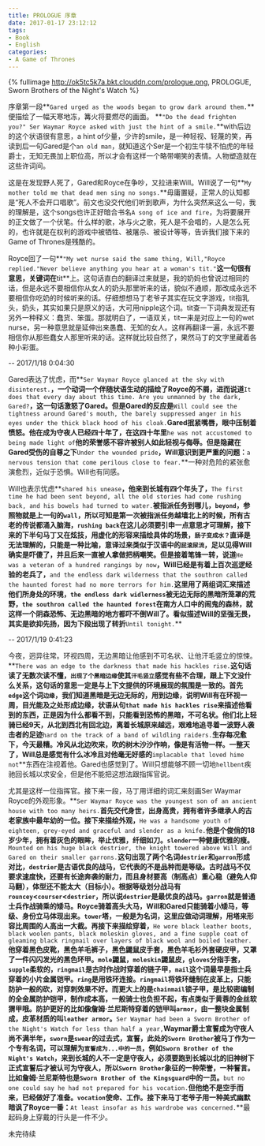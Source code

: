 ```yaml
---
title: PROLOGUE 序章
date: 2017-01-17 23:12:12
tags:
- Book
- English
categories:
- A Game of Thrones
---
```

{% fullimage http://ok5tc5k7a.bkt.clouddn.com/prologue.png, PROLOGUE, Sworn Brothers of the Night's Watch %}

序章第一段**`Gared urged as the woods began to grow dark around them.`**便描绘了一幅天寒地冻，篝火将要燃尽的画面。
**`"Do the dead frighten you?" Ser Waymar Royce asked with just the hint of a smile.`**with后边的这个状语很有意思，a hint of少量，少许的smile，是一种轻视、轻蔑的笑，再读到后一句Gared是个`an old man`，就知道这个Ser是一个初生牛犊不怕虎的年轻爵士，无知无畏加上职位高，所以才会有这样一个略带嘲笑的表情。人物塑造就在这些许词间。

这是在发现野人死了，Gared和Royce在争吵，又拉进来Will。Will说了一句**`My mother told me that dead men sing no songs.`**毋庸置疑，正常人的认知都是“死人不会开口唱歌”。前文也没交代他们听到歌声，为什么突然来这么一句，我的理解是，这个songs也许正好暗合书名`A song of ice and fire`，为将要展开的正文做了一个伏笔。什么样的歌，冰与火之歌，死人是不会唱的，人是怎么死的，也许就是在权利的游戏中被牺牲、被屠杀、被设计等等，告诉我们接下来的Game of Thrones是残酷的。

Royce回了一句**`"My wet nurse said the same thing, Will,"Royce replied."Never believe anything you hear at a woman's tit."`**这一句很有意思，关键词在**tit**上。这句话直白的翻译过来就是，我的奶妈也曾说过相同的话，但是永远不要相信你从女人的奶头那里听来的话，貌似不通顺，那改成永远不要相信你吃奶的时候听来的话。仔细想想马丁老爷子其实在玩文字游戏，tit指乳头，奶头，其实如果只是原义的话，大可用nipple这个词。tit查一下词典发现还有另外一种释义：蠢货、笨蛋。那就明白了，一语双关，tit一来是对应上一句的wet nurse，另一种意思就是延伸出来愚蠢、无知的女人。这样再翻译一遍，永远不要相信你从那些蠢女人那里听来的话。这样就比较自然了，果然马丁的文字里藏着各种小彩蛋。

-- 2017/1/18 0:04:30 

Gared表达了忧虑，而**`Ser Waymar Royce glanced at the sky with disinterest.`**，一个动词一个伴随状语生动的描绘了Royce的不屑，进而说道**`It does that every day about this time. Are you unmanned by the dark, Gared?`**，这一句话激怒了Gared。但是Gared的反应是**`Will could see the tightness around Gared's mouth, the barely suppressed anger in his eyes under the thick black hood of his cloak.`**Gared抿紧嘴唇，眼中压制着愤怒。他在成为守夜人已经四十年了，在这四十年里**`he was not accustomed to being made light of`**他的荣誉感不容许被别人如此轻视与侮辱。但是隐藏在Gared受伤的自尊之下**`Under the wounded pride`**，Will意识到更严重的问题：**`a nervous tension that come perilous close to fear.`**一种对危险的紧张愈演愈烈，近似于恐惧。Will也有同感。

Will也表示忧虑**`shared his unease`**，他来到长城有四个年头了，**`The first time he had been sent beyond, all the old stories had come rushing back, and his bowels had turned to water.`**被指派任务到哪儿，`beyond`，参照物就是上一句的`wall`，所以可知是第一次被指派任务越墙北上的时候，所有古老的传说都涌入脑海，`rushing back`在这儿必须要引申一点意思才可理解，接下来的下半句马丁又在炫技，用虚化的形容来描绘具体的场景，`肠子变成水？`直译是无法理解的，只能是一种比喻，意译过来类似于汉语中的`屁滚尿流`，足以见得Will确实是吓傻了，并且后来一直被人拿做把柄嘲笑。但是接着笔锋一转，说道**`He was a veteran of a hundred rangings by now`**，Will已经是有着上百次巡逻经验的老兵了，**`and the endless dark wilderness that the southron called the haunted forest had no more terrors for him.`**这里用了两组词汇来描述他们所身处的环境，`the endless dark widlerness`被无边无际的黑暗所笼罩的荒野，`the southron called the haunted forest`在南方人口中的闹鬼的森林，就这样一个阴森恐怖、无边黑暗的地方都吓不倒Will了。看似描述Will的坚强无畏，其实是欲抑先扬，因为下段出现了转折**`Until tonight.`**

-- 2017/1/19 0:41:23 

今夜，迥异往常。环视四周，无边黑暗让他感到不可名状、让他汗毛竖立的惊悚。**`There was an edge to the darkness that made his hackles rise.`**这句话读了无数次读不懂，`出现了个黑暗边缘`使其`汗毛竖立`感觉有些不合理，跟上下文没什么关系，这句话的意思一定是与上下文提供的环境展现的氛围是一致的。首先`edge`这个词`边缘`，我们知道黑暗是无边无际的，用到边缘，说明Will有在环视一周，目光能及之处形成边缘，状语从句`that made his hackles rise`来描述他看到的东西，正是因为什么都看不到，只能看到恐怖的黑暗，不可名状。他们北上轻骑已经9天，从北到西北有回北边，离着长城原来越远，艰难地追寻着一波野人袭击者的足迹**`hard on the track of a band of wildling raiders.`**生存每况愈下，今天最糟。冷风从北边吹来，吹的树木沙沙作响，像是有活物一样。一整天了，Will总是感觉有什么冰冷且对他毫无好感的**`implacable that loved hime not`**东西在注视着他。Gared也感觉到了。Will只想能够不顾一切地`hellbent`疾驰回长城以求安全，但是他不能把这想法跟指挥官说。

尤其是这样一位指挥官。接下来一段，马丁用详细的词汇来刻画Ser Waymar Royce的外观形象。**`Ser Waymar Royce was the youngest son of an ancient house with too many heirs.`**首先交代身世，出身高贵，拥有者许多继承人的古老家族中最年幼的一位。接下来描绘外观，**`He was a handsome youth of eighteen, grey-eyed and graceful and slender as a knife.`**他是个俊俏的18岁少年，拥有着灰色的眼眸，举止优雅，纤细如刀。`slender`一种健康优雅的瘦。**`Mounted on his huge black destrier, the knight towered above Will and Gared on their smaller garrons.`**这句出现了两个名词`destrier`和`garron`形成对比，`destrier`是古语优良的战马，它代表的不是品种而是等级。古时战马不仅要求速度快，还要有长途奔袭的耐力，而且身材要高（制高点）重心稳（避免人仰马翻），体型还不能太大（目标小）。根据等级划分战马有`rouncey`<`courser`<`destrier`，所以说`destrier`是最优良的战马。`garron`就是普通士兵作战骑乘的矮马。Royce骑着高头大马，Will和Gared只能骑着小矮马，等级、身份立马体现出来。`tower`塔，一般是为名词，这里应做动词理解，用塔来形容比周围的人高出一大截。再接下来描绘穿着，**`He wore black leather boots, black woolen pants, black moleskin gloves, and a fine supple coat of gleaming black ringmail over layers of black wool and boiled leather.`**他穿着黑色皮靴，黑色羊毛裤子，黑色鼹鼠皮手套，黑色羊毛衫外套硬皮甲，又罩了一件闪闪发光的黑色环甲。`mole`鼹鼠，`moleskin`鼹鼠皮，`gloves`分指手套，`supple`柔软的，`ringmail`是古时作战时穿着的链子甲，`mail`这个词最早是指士兵穿着的小片金属铠甲。`ring`是用铁环连接。`ringmail`将铁环缝制在皮革上，只能防护一般的砍，对穿刺效果不好。而更大上的是`chainmail`锁子甲，是比较密编制的全金属防护铠甲，制作成本高，一般骑士也负担不起，有点类似于黄蓉的金丝软猬甲哦。防护更好的比如像詹姆·兰尼斯特穿着的铠甲叫`armor`，由一整块金属制成，皮革材质的叫`leather armor`。**`Ser Waymar had been a Sworn Brother of the Night's Watch for less than half a year,`**Waymar爵士宣誓成为守夜人尚不满半年，`sworn`是`swear`的过去式，宣誓，此处的`Sworn Brother`被马丁作为一个专有名词，可以理解为`宣誓成为...中的一员`，例如`Sworn Brother of the Night's Watch`，来到长城的人不一定是守夜人，必须要跑到长城以北的旧神树下正式宣誓后才被认可为守夜人，所以`Sworn Brother`象征的一种荣誉，一种誓言。比如詹姆·兰尼斯特也是`Sworn Brother of the Kingsguard`中的一员。**`but no one could say he had not prepared for his vocation.`**但他绝不是空手而来，已经做好了准备。`vocation`使命、工作。接下来马丁老爷子用一种美式幽默暗讽了Royce一番：**`At least insofar as his wardrobe was concerned.`**最起码身上穿戴的行头是一件不少。



未完待续

